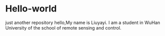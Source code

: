 # Hello-world
just another repository
hello,My name is Liuyayi. I am a student in WuHan University of the school of remote sensing and control.
